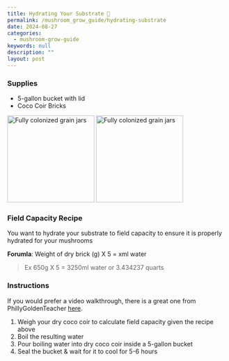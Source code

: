 ```yaml
---
title: Hydrating Your Substrate 🥥
permalink: /mushroom_grow_guide/hydrating-substrate
date: 2024-08-27
categories:
  - mushroom-grow-guide
keywords: null
description: ""
layout: post
---
```


### Supplies
- 5-gallon bucket with lid
- Coco Coir Bricks

<img src="/assets/images/5gal-bucket-w-lid.jpg" alt="Fully colonized grain jars" width="200"/>
<img src="/assets/images/coco-brick.jpg" alt="Fully colonized grain jars" width="200"/>

### Field Capacity Recipe
You want to hydrate your substrate to field capacity to ensure it is properly hydrated for your mushrooms

**Forumla**: Weight of dry brick (g) X 5 = xml water

> Ex 650g X 5 = 3250ml water or 3.434237 quarts

### Instructions
If you would prefer a video walkthrough, there is a great one from PhillyGoldenTeacher [here](https://www.youtube.com/watch?v=wzMRjEDMdfs).
1. Weigh your dry coco coir to calculate field capacity given the recipe above
2. Boil the resulting water
3. Pour boiling water into dry coco coir inside a 5-gallon bucket
4. Seal the bucket & wait for it to cool for 5-6 hours

